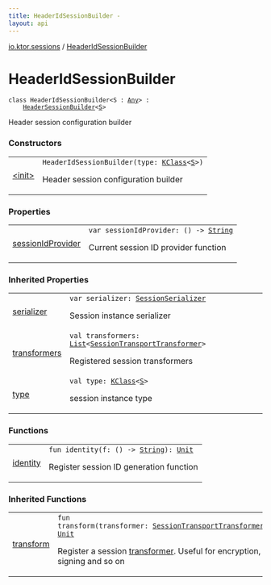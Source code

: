 ```yaml
---
title: HeaderIdSessionBuilder - 
layout: api
---
```


<div class='api-docs-breadcrumbs'><a href="../index.html">io.ktor.sessions</a> / <a href="./index.html">HeaderIdSessionBuilder</a></div>

# HeaderIdSessionBuilder

<div class="signature"><code><span class="keyword">class </span><span class="identifier">HeaderIdSessionBuilder</span><span class="symbol">&lt;</span><span class="identifier">S</span>&nbsp;<span class="symbol">:</span>&nbsp;<a href="https://kotlinlang.org/api/latest/jvm/stdlib/kotlin/-any/index.html"><span class="identifier">Any</span></a><span class="symbol">&gt;</span>&nbsp;<span class="symbol">:</span>&nbsp;<br/>&nbsp;&nbsp;&nbsp;&nbsp;<a href="../-header-session-builder/index.html"><span class="identifier">HeaderSessionBuilder</span></a><span class="symbol">&lt;</span><a href="index.html#S"><span class="identifier">S</span></a><span class="symbol">&gt;</span></code></div>

Header session configuration builder

### Constructors

<table class="api-docs-table">
<tbody>
<tr>
<td markdown="1">

<a href="-init-.html">&lt;init&gt;</a>


</td>
<td markdown="1">
<div class="signature"><code><span class="identifier">HeaderIdSessionBuilder</span><span class="symbol">(</span><span class="parameterName" id="io.ktor.sessions.HeaderIdSessionBuilder$<init>(kotlin.reflect.KClass((io.ktor.sessions.HeaderIdSessionBuilder.S)))/type">type</span><span class="symbol">:</span>&nbsp;<a href="https://kotlinlang.org/api/latest/jvm/stdlib/kotlin.reflect/-k-class/index.html"><span class="identifier">KClass</span></a><span class="symbol">&lt;</span><a href="index.html#S"><span class="identifier">S</span></a><span class="symbol">&gt;</span><span class="symbol">)</span></code></div>

Header session configuration builder


</td>
</tr>
</tbody>
</table>

### Properties

<table class="api-docs-table">
<tbody>
<tr>
<td markdown="1">

<a href="session-id-provider.html">sessionIdProvider</a>


</td>
<td markdown="1">
<div class="signature"><code><span class="keyword">var </span><span class="identifier">sessionIdProvider</span><span class="symbol">: </span><span class="symbol">(</span><span class="symbol">)</span>&nbsp;<span class="symbol">-&gt;</span>&nbsp;<a href="https://kotlinlang.org/api/latest/jvm/stdlib/kotlin/-string/index.html"><span class="identifier">String</span></a></code></div>

Current session ID provider function


</td>
</tr>
</tbody>
</table>

### Inherited Properties

<table class="api-docs-table">
<tbody>
<tr>
<td markdown="1">

<a href="../-header-session-builder/serializer.html">serializer</a>


</td>
<td markdown="1">
<div class="signature"><code><span class="keyword">var </span><span class="identifier">serializer</span><span class="symbol">: </span><a href="../-session-serializer/index.html"><span class="identifier">SessionSerializer</span></a></code></div>

Session instance serializer


</td>
</tr>
<tr>
<td markdown="1">

<a href="../-header-session-builder/transformers.html">transformers</a>


</td>
<td markdown="1">
<div class="signature"><code><span class="keyword">val </span><span class="identifier">transformers</span><span class="symbol">: </span><a href="https://kotlinlang.org/api/latest/jvm/stdlib/kotlin.collections/-list/index.html"><span class="identifier">List</span></a><span class="symbol">&lt;</span><a href="../-session-transport-transformer/index.html"><span class="identifier">SessionTransportTransformer</span></a><span class="symbol">&gt;</span></code></div>

Registered session transformers


</td>
</tr>
<tr>
<td markdown="1">

<a href="../-header-session-builder/type.html">type</a>


</td>
<td markdown="1">
<div class="signature"><code><span class="keyword">val </span><span class="identifier">type</span><span class="symbol">: </span><a href="https://kotlinlang.org/api/latest/jvm/stdlib/kotlin.reflect/-k-class/index.html"><span class="identifier">KClass</span></a><span class="symbol">&lt;</span><a href="../-header-session-builder/index.html#S"><span class="identifier">S</span></a><span class="symbol">&gt;</span></code></div>

session instance type


</td>
</tr>
</tbody>
</table>

### Functions

<table class="api-docs-table">
<tbody>
<tr>
<td markdown="1">

<a href="identity.html">identity</a>


</td>
<td markdown="1">
<div class="signature"><code><span class="keyword">fun </span><span class="identifier">identity</span><span class="symbol">(</span><span class="parameterName" id="io.ktor.sessions.HeaderIdSessionBuilder$identity(kotlin.Function0((kotlin.String)))/f">f</span><span class="symbol">:</span>&nbsp;<span class="symbol">(</span><span class="symbol">)</span>&nbsp;<span class="symbol">-&gt;</span>&nbsp;<a href="https://kotlinlang.org/api/latest/jvm/stdlib/kotlin/-string/index.html"><span class="identifier">String</span></a><span class="symbol">)</span><span class="symbol">: </span><a href="https://kotlinlang.org/api/latest/jvm/stdlib/kotlin/-unit/index.html"><span class="identifier">Unit</span></a></code></div>

Register session ID generation function


</td>
</tr>
</tbody>
</table>

### Inherited Functions

<table class="api-docs-table">
<tbody>
<tr>
<td markdown="1">

<a href="../-header-session-builder/transform.html">transform</a>


</td>
<td markdown="1">
<div class="signature"><code><span class="keyword">fun </span><span class="identifier">transform</span><span class="symbol">(</span><span class="parameterName" id="io.ktor.sessions.HeaderSessionBuilder$transform(io.ktor.sessions.SessionTransportTransformer)/transformer">transformer</span><span class="symbol">:</span>&nbsp;<a href="../-session-transport-transformer/index.html"><span class="identifier">SessionTransportTransformer</span></a><span class="symbol">)</span><span class="symbol">: </span><a href="https://kotlinlang.org/api/latest/jvm/stdlib/kotlin/-unit/index.html"><span class="identifier">Unit</span></a></code></div>

Register a session <a href="../-header-session-builder/transform.html#io.ktor.sessions.HeaderSessionBuilder$transform(io.ktor.sessions.SessionTransportTransformer)/transformer">transformer</a>. Useful for encryption, signing and so on


</td>
</tr>
</tbody>
</table>
